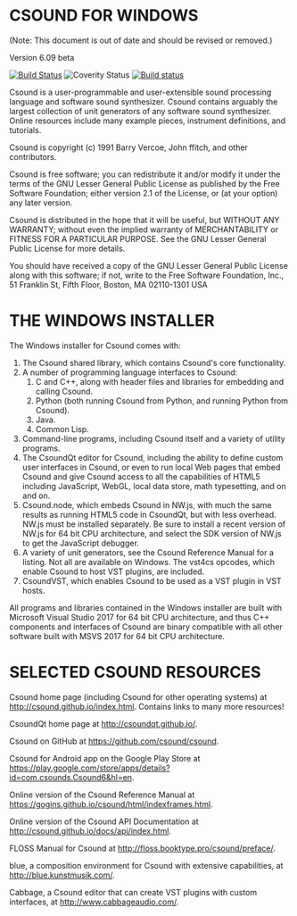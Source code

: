 # CSOUND FOR WINDOWS

(Note: This document is out of date and should be revised or removed.)

Version 6.09 beta

[![Build Status](https://travis-ci.org/csound/csound.svg?branch=develop)](https://travis-ci.org/csound/csound)
![Coverity Status](https://scan.coverity.com/projects/1822/badge.svg)
[![Build status](https://ci.appveyor.com/api/projects/status/1qamc986774rsbjq/branch/develop?svg=true)](https://ci.appveyor.com/project/csound/csound/branch/develop)

Csound is a user-programmable and user-extensible sound processing language and software sound synthesizer. Csound contains arguably the largest collection of unit generators of any software sound synthesizer. Online resources include many example pieces, instrument definitions, and tutorials.

Csound is copyright (c) 1991 Barry Vercoe, John ffitch, and other contributors.

Csound is free software; you can redistribute it and/or modify it under the terms of the GNU Lesser General Public License as published by the Free Software Foundation; either version 2.1 of the License, or (at your option) any later version.

Csound is distributed in the hope that it will be useful, but WITHOUT ANY WARRANTY; without even the implied warranty of MERCHANTABILITY or FITNESS FOR A PARTICULAR PURPOSE. See the GNU Lesser General Public License for more details.

You should have received a copy of the GNU Lesser General Public License along with this software; if not, write to the Free Software Foundation, Inc., 51 Franklin St, Fifth Floor, Boston, MA 02110-1301 USA

# THE WINDOWS INSTALLER

The Windows installer for Csound comes with:

1. The Csound shared library, which contains Csound's core functionality.
2. A number of programming language interfaces to Csound:
    1. C and C++, along with header files and libraries for embedding and calling Csound.
    2. Python (both running Csound from Python, and running Python from Csound).
    3. Java.
    4. Common Lisp.
4. Command-line programs, including Csound itself and a variety of utility programs.
5. The CsoundQt editor for Csound, including the ability to define custom user interfaces in Csound, or even to run local Web pages that embed Csound and give Csound access to all the capabilities of HTML5 including JavaScript, WebGL, local data store, math typesetting, and on and on.
6. Csound.node, which embeds Csound in NW.js, with much the same results as running HTML5 code in CsoundQt, but with less overhead. NW.js must be installed separately. Be sure to install a recent version of NW.js for 64 bit CPU architecture, and select the SDK version of NW.js to get the JavaScript debugger.
7. A variety of unit generators, see the Csound Reference Manual for a listing. Not all are available on Windows. The vst4cs opcodes, which enable Csound to host VST plugins, are included.
8. CsoundVST, which enables Csound to be used as a VST plugin in VST hosts.

All programs and libraries contained in the Windows installer are built with Microsoft Visual Studio 2017 for 64 bit CPU architecture, and thus C++ components and interfaces of Csound are binary compatible with all other software built with MSVS 2017 for 64 bit CPU architecture.

# SELECTED CSOUND RESOURCES

Csound home page (including Csound for other operating systems) at http://csound.github.io/index.html. Contains links to many more resources!

CsoundQt home page at http://csoundqt.github.io/.

Csound on GitHub at https://github.com/csound/csound.

Csound for Android app on the Google Play Store at https://play.google.com/store/apps/details?id=com.csounds.Csound6&hl=en.

Online version of the Csound Reference Manual at https://gogins.github.io/csound/html/indexframes.html.

Online version of the Csound API Documentation at http://csound.github.io/docs/api/index.html.

FLOSS Manual for Csound at http://floss.booktype.pro/csound/preface/.

blue, a composition environment for Csound with extensive capabilities, at http://blue.kunstmusik.com/.

Cabbage, a Csound editor that can create VST plugins with custom interfaces, at http://www.cabbageaudio.com/.


